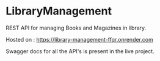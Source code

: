# LibraryManagement
REST API for managing Books and Magazines in library.

Hosted on : https://library-management-ffqr.onrender.com

Swagger docs for all the API's is present in the live project.
